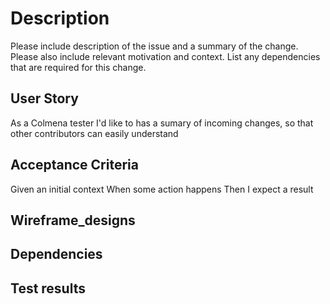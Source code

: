 # Description

Please include description of the issue and a summary of the change. Please also include relevant motivation and context. List any dependencies that are required for this change.

## User Story

As a Colmena tester I'd like to has a sumary of incoming changes, so that other contributors can easily understand

## Acceptance Criteria

Given an initial context
When some action happens
Then I expect a result

## Wireframe_designs

## Dependencies

## Test results
